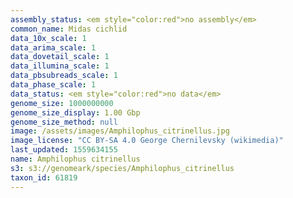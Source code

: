 ```yaml
---
assembly_status: <em style="color:red">no assembly</em>
common_name: Midas cichlid
data_10x_scale: 1
data_arima_scale: 1
data_dovetail_scale: 1
data_illumina_scale: 1
data_pbsubreads_scale: 1
data_phase_scale: 1
data_status: <em style="color:red">no data</em>
genome_size: 1000000000
genome_size_display: 1.00 Gbp
genome_size_method: null
image: /assets/images/Amphilophus_citrinellus.jpg
image_license: "CC BY-SA 4.0 George Chernilevsky (wikimedia)"
last_updated: 1559634155
name: Amphilophus citrinellus
s3: s3://genomeark/species/Amphilophus_citrinellus
taxon_id: 61819
---
```

